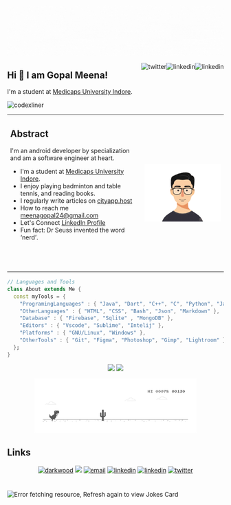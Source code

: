 [![MasterHead ](https://github.com/CodexLiner/codexliner/blob/main/images/width%3D100.gif)](cityapp.host)

<div style="text-align: right"></div>
  <a href="https://www.linkedin.com/in/meenagopal24"><img align="right" src="https://img.icons8.com/color/32/000000/linkedin.png" alt="linkedin"/></a>
   <a href="https://www.instagram.com/in/meenagopal24"><img align="right" src="https://img.icons8.com/color/32/000000//instagram-new.png" alt="linkedin"/></a>
  <a href="https://twitter.com/meenagopal24"><img align="right" src="https://img.icons8.com/color/32/000000/twitter-squared.png" alt="twitter"/></a>

## Hi 👋 I am Gopal Meena!

I'm a student at [Medicaps University Indore](https://www.medicaps.ac.in).

<p align="left"> <img src="https://komarev.com/ghpvc/?username=codexliner&label=Profile%20views&color=0e75b6&style=flat" alt="codexliner" /> </p>
<table>
    <tbody border="0" cellspacing="0" cellpadding="0">
        <tr  style="width:70%">
           <td rowspan=6>
              
## Abstract
I'm an android developer by specialization and am a software engineer at heart.
- I'm a student at [Medicaps University Indore](https://www.medicaps.ac.in).
- I enjoy playing badminton and table tennis, and reading books. <img width="0%" align="right" alt="Github Image" src="https://t3.ftcdn.net/jpg/03/76/74/78/360_F_376747823_L8il80K6c2CM1lnPYJhhJZQNl6ynX1yj.jpg" />
- I regularly write articles on [cityapp.host](cityapp.host)
- How to reach me meenagopal24@gmail.com
- Let's Connect [LinkedIn Profile](https://www.linkedin.com/in/meenagopal24/)
- Fun fact: Dr Seuss invented the word ‘nerd’.
          </td>
        </tr>
        <tr>
            <td width="38%"> <img align="right" alt="Github Image" src="https://github.com/CodexLiner/codexliner/blob/main/images/me-unscreen.gif?raw=true" /></td>
        </tr>
    </tbody>
</table>

<!-- <h3 align="left">Connect with me:</h3>
<p align="left">
<a href="https://www.linkedin.com/in/meenagopal24/" target="blank"><img align="center" src="https://cdn.jsdelivr.net/npm/simple-icons@3.0.1/icons/linkedin.svg" alt="meenagopa24" height="30" width="40" /></a>
<a href="https://fb.com/meenagopal24" target="blank"><img align="center" src="https://cdn.jsdelivr.net/npm/simple-icons@3.0.1/icons/facebook.svg" alt="meenagopal24" height="30" width="40" /></a>
<a href="https://instagram.com/meenagopal24" target="blank"><img align="center" src="https://cdn.jsdelivr.net/npm/simple-icons@3.0.1/icons/instagram.svg" alt="meenagopal24" height="30" width="40" /></a>
</p> -->

```dart
// Languages and Tools
class About extends Me {
  const myTools = {
    "ProgramingLanguages" : { "Java", "Dart", "C++", "C", "Python", "Javascript" },
    "OtherLanguages" : { "HTML", "CSS", "Bash", "Json", "Markdown" },
    "Database" : { "Firebase", "Sqlite" , "MongoDB" },
    "Editors" : { "Vscode", "Sublime", "Intelij" },
    "Platforms" : { "GNU/Linux", "Windows" },
    "OtherTools" : { "Git", "Figma", "Photoshop", "Gimp", "Lightroom" }
  };
}
```

<p align = "center">
  <img src = "https://github-readme-stats.vercel.app/api?username=codexliner&show_icons=true&theme=bear&hide_border=fals" width = 400>
  <img src = "https://github-readme-streak-stats.herokuapp.com?user=codexliner&theme=bear&hide_border=false" width = 400>
</p>
<!-- <hr></hr> -->
<div align="center" width="50">
<img src="https://github.com/CodexLiner/codexliner/blob/main/images/dino_rounded.gif?raw=true" href="https://github.com/SP-XD" width="75%"/><br>
<!-- <img src="https://github.com/SP-XD/SP-XD/blob/main/images/this_page_is.gif?raw=true"  width="40%"/> -->
</div>

## Links

<p align="center">
  <a href="https://blog.meenagopal24.me/"><img src="https://img.icons8.com/fluent/32/000000/domain.png" alt="darkwood"/></a>
  <a href= "https://dev.to/https://dev.to/mg24"><img src="https://img.icons8.com/windows/32/000000/dev.png"/></a>
  <a href="mailto:meenagopal24@gmail.com"><img src="https://img.icons8.com/color/32/000000/gmail.png" alt="email"/></a>
  <a href="https://www.linkedin.com/in/meenagopal24"><img src="https://img.icons8.com/color/32/000000/linkedin.png" alt="linkedin"/></a>
   <a href="https://www.instagram.com/in/meenagopal24"><img src="https://img.icons8.com/color/32/000000//instagram-new.png" alt="linkedin"/></a>
  <a href="https://twitter.com/meenagopal24"><img src="https://img.icons8.com/color/32/000000/twitter-squared.png" alt="twitter"/></a>
</p>

#

<img src="https://readme-jokes.vercel.app/api?hideBorder=false&theme=vue-dark&qColor=#ffffff&aColor=#ffffff" alt="Error fetching resource, Refresh again to view Jokes Card"  width = '11000' />



